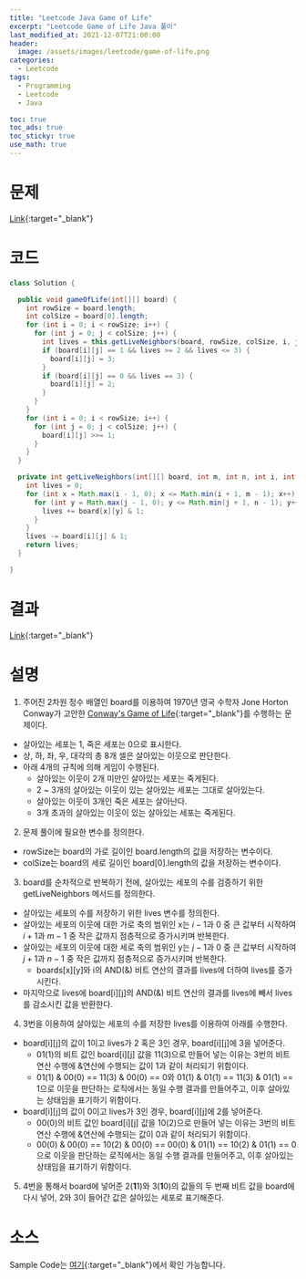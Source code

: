 ```yaml
---
title: "Leetcode Java Game of Life"
excerpt: "Leetcode Game of Life Java 풀이"
last_modified_at: 2021-12-07T21:00:00
header:
  image: /assets/images/leetcode/game-of-life.png
categories:
  - Leetcode
tags:
  - Programming
  - Leetcode
  - Java

toc: true
toc_ads: true
toc_sticky: true
use_math: true
---
```

# 문제
[Link](https://leetcode.com/problems/game-of-life/){:target="_blank"}

# 코드
```java
class Solution {

  public void gameOfLife(int[][] board) {
    int rowSize = board.length;
    int colSize = board[0].length;
    for (int i = 0; i < rowSize; i++) {
      for (int j = 0; j < colSize; j++) {
        int lives = this.getLiveNeighbors(board, rowSize, colSize, i, j);
        if (board[i][j] == 1 && lives >= 2 && lives <= 3) {
          board[i][j] = 3;
        }
        if (board[i][j] == 0 && lives == 3) {
          board[i][j] = 2;
        }
      }
    }
    for (int i = 0; i < rowSize; i++) {
      for (int j = 0; j < colSize; j++) {
        board[i][j] >>= 1;
      }
    }
  }

  private int getLiveNeighbors(int[][] board, int m, int n, int i, int j) {
    int lives = 0;
    for (int x = Math.max(i - 1, 0); x <= Math.min(i + 1, m - 1); x++) {
      for (int y = Math.max(j - 1, 0); y <= Math.min(j + 1, n - 1); y++) {
        lives += board[x][y] & 1;
      }
    }
    lives -= board[i][j] & 1;
    return lives;
  }

}
```

# 결과
[Link](https://leetcode.com/submissions/detail/598303826/){:target="_blank"}

# 설명
1. 주어진 2차원 정수 배열인 board를 이용하여 1970년 영국 수학자 Jone Horton Conway가 고안한 [Conway's Game of Life](https://en.wikipedia.org/wiki/Conway%27s_Game_of_Life){:target="_blank"}를 수행하는 문제이다.
- 살아있는 세포는 1, 죽은 세포는 0으로 표시한다.
- 상, 하, 좌, 우, 대각의 총 8개 셀은 살아있는 이웃으로 판단한다.
- 아래 4개의 규칙에 의해 게임이 수행된다.
  - 살아있는 이웃이 2개 미만인 살아있는 세포는 죽게된다.
  - 2 ~ 3개의 살아있는 이웃이 있는 살아있는 세포는 그대로 살아있는다.
  - 살아있는 이웃이 3개인 죽은 세포는 살아난다.
  - 3개 초과의 살아있는 이웃이 있는 살아있는 세포는 죽게된다.

2. 문제 풀이에 필요한 변수를 정의한다.
- rowSize는 board의 가로 길이인 board.length의 값을 저장하는 변수이다.
- colSize는 board의 세로 길이인 board[0].length의 값을 저장하는 변수이다.

3. board를 순차적으로 반복하기 전에, 살아있는 세포의 수를 검증하기 위한 getLiveNeighbors 메서드를 정의한다.
- 살아있는 세포의 수를 저장하기 위한 lives 변수를 정의한다.
- 살아있는 세포의 이웃에 대한 가로 축의 범위인 x는 $i - 1$과 0 중 큰 값부터 시작하여 $i + 1$과 $m - 1$ 중 작은 값까지 점층적으로 증가시키며 반복한다.
- 살아있는 세포의 이웃에 대한 세로 축의 범위인 y는 $j - 1$과 0 중 큰 값부터 시작하여 $j + 1$과 $n - 1$ 중 작은 값까지 점층적으로 증가시키며 반복한다.
  - boards[x][y]와 i의 AND(&) 비트 연산의 결과를 lives에 더하여 lives를 증가시킨다.
- 마지막으로 lives에 board[i][j]의 AND(&) 비트 연산의 결과를 lives에 빼서 lives를 감소시킨 값을 반환한다.

4. 3번을 이용하여 살아있는 세포의 수를 저장한 lives를 이용하여 아래를 수행한다.
- board[i][j]의 값이 1이고 lives가 2 혹은 3인 경우, board[i][j]에 3을 넣어준다.
  - 01(1)의 비트 값인 board[i][j] 값을 11(3)으로 만들어 넣는 이유는 3번의 비트 연산 수행에 &연산에 수행되는 값이 1과 같이 처리되기 위함이다.
  - 01(1) & 00(0) == 11(3) & 00(0) == 0와 01(1) & 01(1) == 11(3) & 01(1) == 1으로 이웃을 판단하는 로직에서는 동일 수행 결과를 만들어주고, 이후 살아있는 상태임을 표기하기 위함이다.
- board[i][j]의 값이 0이고 lives가 3인 경우, board[i][j]에 2를 넣어준다.
  - 00(0)의 비트 값인 board[i][j] 값을 10(2)으로 만들어 넣는 이유는 3번의 비트 연산 수행에 &연산에 수행되는 값이 0과 같이 처리되기 위함이다.
  - 00(0) & 00(0) == 10(2) & 00(0) == 00(0) & 01(1) == 10(2) & 01(1) == 0으로 이웃을 판단하는 로직에서는 동일 수행 결과를 만들어주고, 이후 살아있는 상태임을 표기하기 위함이다.

5. 4번을 통해서 board에 넣어준 2(<b>1</b>1)와 3(<b>1</b>0)의 값들의 두 번째 비트 값을 board에 다시 넣어, 2와 3이 들어간 값은 살아있는 세포로 표기해준다.

# 소스
Sample Code는 [여기](https://github.com/GracefulSoul/leetcode/blob/master/src/main/java/gracefulsoul/problems/GameOfLife.java){:target="_blank"}에서 확인 가능합니다.